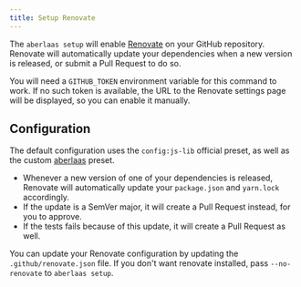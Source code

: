 ```yaml
---
title: Setup Renovate
---
```


The `aberlaas setup` will enable [Renovate][1] on your GitHub repository.
Renovate will automatically update your dependencies when a new version is
released, or submit a Pull Request to do so.

You will need a `GITHUB_TOKEN` environment variable for this command to work. If
no such token is available, the URL to the Renovate settings page will be
displayed, so you can enable it manually.

## Configuration

The default configuration uses the `config:js-lib` official preset, as well as
the custom [aberlaas][2] preset.

- Whenever a new version of one of your dependencies is released, Renovate will
  automatically update your `package.json` and `yarn.lock` accordingly.
- If the update is a SemVer major, it will create a Pull Request instead, for
  you to approve.
- If the tests fails because of this update, it will create a Pull Request
  as well.

You can update your Renovate configuration by updating the
`.github/renovate.json` file. If you don't want renovate installed, pass
`--no-renovate` to `aberlaas setup`.

[1]: https://github.com/renovatebot/renovate
[2]: https://github.com/pixelastic/renovate-config-aberlaas
